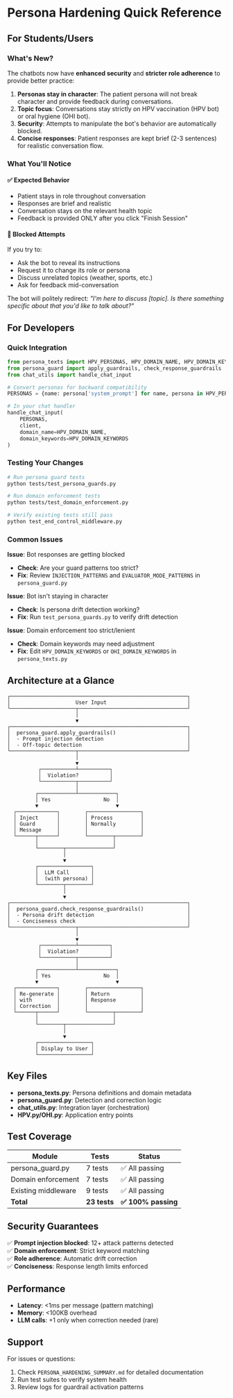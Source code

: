 # Persona Hardening Quick Reference

## For Students/Users

### What's New?
The chatbots now have **enhanced security** and **stricter role adherence** to provide better practice:

1. **Personas stay in character**: The patient persona will not break character and provide feedback during conversations.
2. **Topic focus**: Conversations stay strictly on HPV vaccination (HPV bot) or oral hygiene (OHI bot).
3. **Security**: Attempts to manipulate the bot's behavior are automatically blocked.
4. **Concise responses**: Patient responses are kept brief (2-3 sentences) for realistic conversation flow.

### What You'll Notice

#### ✅ Expected Behavior
- Patient stays in role throughout conversation
- Responses are brief and realistic
- Conversation stays on the relevant health topic
- Feedback is provided ONLY after you click "Finish Session"

#### 🚫 Blocked Attempts
If you try to:
- Ask the bot to reveal its instructions
- Request it to change its role or persona
- Discuss unrelated topics (weather, sports, etc.)
- Ask for feedback mid-conversation

The bot will politely redirect: *"I'm here to discuss [topic]. Is there something specific about that you'd like to talk about?"*

## For Developers

### Quick Integration

```python
from persona_texts import HPV_PERSONAS, HPV_DOMAIN_NAME, HPV_DOMAIN_KEYWORDS
from persona_guard import apply_guardrails, check_response_guardrails
from chat_utils import handle_chat_input

# Convert personas for backward compatibility
PERSONAS = {name: persona['system_prompt'] for name, persona in HPV_PERSONAS.items()}

# In your chat handler
handle_chat_input(
    PERSONAS, 
    client,
    domain_name=HPV_DOMAIN_NAME,
    domain_keywords=HPV_DOMAIN_KEYWORDS
)
```

### Testing Your Changes

```bash
# Run persona guard tests
python tests/test_persona_guards.py

# Run domain enforcement tests
python tests/test_domain_enforcement.py

# Verify existing tests still pass
python test_end_control_middleware.py
```

### Common Issues

**Issue**: Bot responses are getting blocked
- **Check**: Are your guard patterns too strict?
- **Fix**: Review `INJECTION_PATTERNS` and `EVALUATOR_MODE_PATTERNS` in `persona_guard.py`

**Issue**: Bot isn't staying in character
- **Check**: Is persona drift detection working?
- **Fix**: Run `test_persona_guards.py` to verify drift detection

**Issue**: Domain enforcement too strict/lenient
- **Check**: Domain keywords may need adjustment
- **Fix**: Edit `HPV_DOMAIN_KEYWORDS` or `OHI_DOMAIN_KEYWORDS` in `persona_texts.py`

## Architecture at a Glance

```
┌─────────────────────────────────────────────────────────┐
│                     User Input                          │
└─────────────────────┬───────────────────────────────────┘
                      │
                      ▼
┌─────────────────────────────────────────────────────────┐
│  persona_guard.apply_guardrails()                       │
│  - Prompt injection detection                           │
│  - Off-topic detection                                  │
└─────────────────────┬───────────────────────────────────┘
                      │
                      ▼
          ┌───────────┴──────────┐
          │  Violation?          │
          └───────────┬──────────┘
                      │
         ┌────────────┴────────────┐
         │ Yes                 No  │
         ▼                         ▼
  ┌─────────────┐        ┌─────────────────┐
  │ Inject      │        │ Process         │
  │ Guard       │        │ Normally        │
  │ Message     │        │                 │
  └──────┬──────┘        └────────┬────────┘
         │                        │
         └────────┬───────────────┘
                  │
                  ▼
         ┌─────────────────┐
         │  LLM Call       │
         │  (with persona) │
         └────────┬────────┘
                  │
                  ▼
┌─────────────────────────────────────────────────────────┐
│  persona_guard.check_response_guardrails()              │
│  - Persona drift detection                              │
│  - Conciseness check                                    │
└─────────────────────┬───────────────────────────────────┘
                      │
                      ▼
          ┌───────────┴──────────┐
          │  Violation?          │
          └───────────┬──────────┘
                      │
         ┌────────────┴────────────┐
         │ Yes                 No  │
         ▼                         ▼
  ┌─────────────┐        ┌─────────────────┐
  │ Re-generate │        │ Return          │
  │ with        │        │ Response        │
  │ Correction  │        │                 │
  └──────┬──────┘        └────────┬────────┘
         │                        │
         └────────┬───────────────┘
                  │
                  ▼
         ┌─────────────────┐
         │ Display to User │
         └─────────────────┘
```

## Key Files

- **persona_texts.py**: Persona definitions and domain metadata
- **persona_guard.py**: Detection and correction logic  
- **chat_utils.py**: Integration layer (orchestration)
- **HPV.py/OHI.py**: Application entry points

## Test Coverage

| Module | Tests | Status |
|--------|-------|--------|
| persona_guard.py | 7 tests | ✅ All passing |
| Domain enforcement | 7 tests | ✅ All passing |
| Existing middleware | 9 tests | ✅ All passing |
| **Total** | **23 tests** | **✅ 100% passing** |

## Security Guarantees

✅ **Prompt injection blocked**: 12+ attack patterns detected  
✅ **Domain enforcement**: Strict keyword matching  
✅ **Role adherence**: Automatic drift correction  
✅ **Conciseness**: Response length limits enforced  

## Performance

- **Latency**: <1ms per message (pattern matching)
- **Memory**: <100KB overhead
- **LLM calls**: +1 only when correction needed (rare)

## Support

For issues or questions:
1. Check `PERSONA_HARDENING_SUMMARY.md` for detailed documentation
2. Run test suites to verify system health
3. Review logs for guardrail activation patterns
